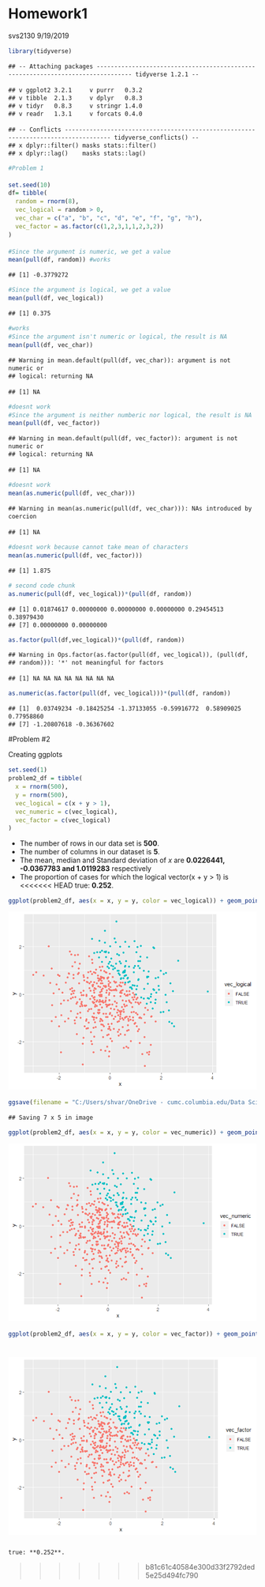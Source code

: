 Homework1
================
svs2130
9/19/2019

``` r
library(tidyverse)
```

    ## -- Attaching packages -------------------------------------------------------------------------------- tidyverse 1.2.1 --

    ## v ggplot2 3.2.1     v purrr   0.3.2
    ## v tibble  2.1.3     v dplyr   0.8.3
    ## v tidyr   0.8.3     v stringr 1.4.0
    ## v readr   1.3.1     v forcats 0.4.0

    ## -- Conflicts ----------------------------------------------------------------------------------- tidyverse_conflicts() --
    ## x dplyr::filter() masks stats::filter()
    ## x dplyr::lag()    masks stats::lag()

``` r
#Problem 1

set.seed(10)
df= tibble(
  random = rnorm(8),
  vec_logical = random > 0,
  vec_char = c("a", "b", "c", "d", "e", "f", "g", "h"),
  vec_factor = as.factor(c(1,2,3,1,1,2,3,2))
)

#Since the argument is numeric, we get a value
mean(pull(df, random)) #works
```

    ## [1] -0.3779272

``` r
#Since the argument is logical, we get a value
mean(pull(df, vec_logical)) 
```

    ## [1] 0.375

``` r
#works
#Since the argument isn't numeric or logical, the result is NA
mean(pull(df, vec_char)) 
```

    ## Warning in mean.default(pull(df, vec_char)): argument is not numeric or
    ## logical: returning NA

    ## [1] NA

``` r
#doesnt work
#Since the argument is neither numberic nor logical, the result is NA
mean(pull(df, vec_factor)) 
```

    ## Warning in mean.default(pull(df, vec_factor)): argument is not numeric or
    ## logical: returning NA

    ## [1] NA

``` r
#doesnt work
mean(as.numeric(pull(df, vec_char))) 
```

    ## Warning in mean(as.numeric(pull(df, vec_char))): NAs introduced by coercion

    ## [1] NA

``` r
#doesnt work because cannot take mean of characters
mean(as.numeric(pull(df, vec_factor)))
```

    ## [1] 1.875

``` r
# second code chunk
as.numeric(pull(df, vec_logical))*(pull(df, random))
```

    ## [1] 0.01874617 0.00000000 0.00000000 0.00000000 0.29454513 0.38979430
    ## [7] 0.00000000 0.00000000

``` r
as.factor(pull(df,vec_logical))*(pull(df, random))
```

    ## Warning in Ops.factor(as.factor(pull(df, vec_logical)), (pull(df,
    ## random))): '*' not meaningful for factors

    ## [1] NA NA NA NA NA NA NA NA

``` r
as.numeric(as.factor(pull(df, vec_logical)))*(pull(df, random))
```

    ## [1]  0.03749234 -0.18425254 -1.37133055 -0.59916772  0.58909025  0.77958860
    ## [7] -1.20807618 -0.36367602

\#Problem \#2

Creating ggplots

``` r
set.seed(1)
problem2_df = tibble(
  x = rnorm(500),
  y = rnorm(500),
  vec_logical = c(x + y > 1),
  vec_numeric = c(vec_logical),
  vec_factor = c(vec_logical)
)
```

  - The number of rows in our data set is **500**.
  - The number of columns in our dataset is **5**.
  - The mean, median and Standard deviation of *x* are **0.0226441,
    -0.0367783 and 1.0119283** respectively
  - The proportion of cases for which the logical vector(x + y \> 1) is
<<<<<<< HEAD
    true:
**0.252**.

<!-- end list -->

``` r
ggplot(problem2_df, aes(x = x, y = y, color = vec_logical)) + geom_point()
```

![](09192019_hw-1_files/figure-gfm/scatter_plot-1.png)<!-- -->

``` r
ggsave(filename = "C:/Users/shvar/OneDrive - cumc.columbia.edu/Data Science/P8105_HW/problem2_df_color_logical_ggplot.png")
```

    ## Saving 7 x 5 in image

``` r
ggplot(problem2_df, aes(x = x, y = y, color = vec_numeric)) + geom_point()
```

![](09192019_hw-1_files/figure-gfm/scatter_plot-2.png)<!-- -->

``` r
ggplot(problem2_df, aes(x = x, y = y, color = vec_factor)) + geom_point()
```

![](09192019_hw-1_files/figure-gfm/scatter_plot-3.png)<!-- -->
=======
    true: **0.252**.
>>>>>>> b81c61c40584e300d33f2792ded5e25d494fc790
